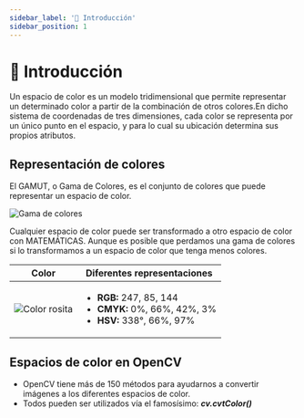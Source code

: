 ```yaml
---
sidebar_label: '🌟 Introducción'
sidebar_position: 1
---
```


# 🌟 Introducción

Un espacio de color es un modelo tridimensional que permite representar un determinado color a partir de la combinación de otros colores.En dicho sistema de coordenadas de tres dimensiones, cada color se representa por un único punto en el espacio, y para lo cual su ubicación determina sus propios atributos. 

## Representación de colores

El GAMUT, o Gama de Colores, es el conjunto de colores que puede representar un espacio de color.

![Gama de colores](/img/procesamiento-de-imagenes/espacios-de-color/gamut.png)

Cualquier espacio de color puede ser transformado a otro espacio de color con MATEMÁTICAS. Aunque es posible que perdamos una gama de colores si lo transformamos a un espacio de color que tenga menos colores.

| Color | Diferentes representaciones |
| --- | --- |
|![Color rosita](/img/procesamiento-de-imagenes/espacios-de-color/rosita.png)|<ul><li>**RGB:** 247, 85, 144</li><li>**CMYK:** 0%, 66%, 42%, 3%</li><li>**HSV:** 338°, 66%, 97%</li></ul>|

## Espacios de color en OpenCV
- OpenCV tiene más de 150 métodos para ayudarnos a convertir imágenes a los diferentes espacios de color.
- Todos pueden ser utilizados vía el famosísimo: ***cv.cvtColor()***

